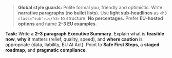 > **Global style guards:** Polite formal *you*, friendly and optimistic. Write **narrative paragraphs** (**no bullet lists**).
> Use **light sub‑headlines** as `<h3 class="sub">…</h3>` to structure. **No percentages.** Prefer **EU‑hosted options** and name **2–3 EU examples**.

**Task:** Write a **2–3 paragraph Executive Summary**. Explain what is **feasible now**, **why** it matters (relief, quality, speed),
and **where caution** is appropriate (data, liability, EU AI Act). Point to **Safe First Steps**, a **staged roadmap**, and **pragmatic compliance**.
